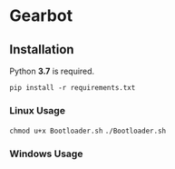 # Gearbot

## Installation
Python **3.7** is required.

`pip install -r requirements.txt`

### Linux Usage

`chmod u+x Bootloader.sh`
`./Bootloader.sh`

### Windows Usage
